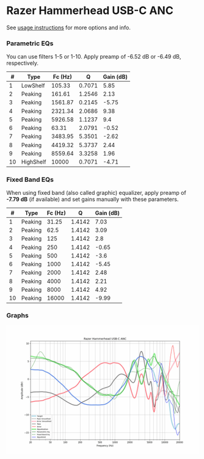 # Razer Hammerhead USB-C ANC
See [usage instructions](https://github.com/jaakkopasanen/AutoEq#usage) for more options and info.

### Parametric EQs
You can use filters 1-5 or 1-10. Apply preamp of -6.52 dB or -6.49 dB, respectively.

|   # | Type      |   Fc (Hz) |      Q |   Gain (dB) |
|-----|-----------|-----------|--------|-------------|
|   1 | LowShelf  |    105.33 | 0.7071 |        5.85 |
|   2 | Peaking   |    161.61 | 1.2546 |        2.13 |
|   3 | Peaking   |   1561.87 | 0.2145 |       -5.75 |
|   4 | Peaking   |   2321.34 | 2.0686 |        9.38 |
|   5 | Peaking   |   5926.58 | 1.1237 |        9.4  |
|   6 | Peaking   |     63.31 | 2.0791 |       -0.52 |
|   7 | Peaking   |   3483.95 | 5.3501 |       -2.62 |
|   8 | Peaking   |   4419.32 | 5.3737 |        2.44 |
|   9 | Peaking   |   8559.64 | 3.3258 |        1.96 |
|  10 | HighShelf |  10000    | 0.7071 |       -4.71 |

### Fixed Band EQs
When using fixed band (also called graphic) equalizer, apply preamp of **-7.79 dB** (if available) and set gains manually with these parameters.

|   # | Type    |   Fc (Hz) |      Q |   Gain (dB) |
|-----|---------|-----------|--------|-------------|
|   1 | Peaking |     31.25 | 1.4142 |        7.03 |
|   2 | Peaking |     62.5  | 1.4142 |        3.09 |
|   3 | Peaking |    125    | 1.4142 |        2.8  |
|   4 | Peaking |    250    | 1.4142 |       -0.65 |
|   5 | Peaking |    500    | 1.4142 |       -3.6  |
|   6 | Peaking |   1000    | 1.4142 |       -5.45 |
|   7 | Peaking |   2000    | 1.4142 |        2.48 |
|   8 | Peaking |   4000    | 1.4142 |        2.21 |
|   9 | Peaking |   8000    | 1.4142 |        4.92 |
|  10 | Peaking |  16000    | 1.4142 |       -9.99 |

### Graphs
![](./Razer%20Hammerhead%20USB-C%20ANC.png)
